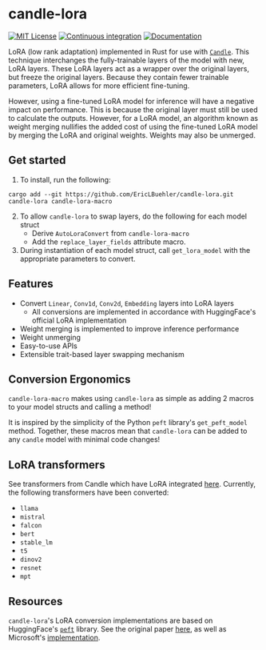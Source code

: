 # candle-lora
[![MIT License](https://img.shields.io/badge/License-MIT-informational)](LICENSE)
[![Continuous integration](https://github.com/EricLBuehler/candle-lora/actions/workflows/ci.yml/badge.svg)](https://github.com/EricLBuehler/candle-lora/actions/workflows/ci.yml)
[![Documentation](https://github.com/EricLBuehler/candle-lora/actions/workflows/docs.yml/badge.svg)](https://ericlbuehler.github.io/candle-lora/candle_lora/)

LoRA (low rank adaptation) implemented in Rust for use with [`Candle`](https://github.com/huggingface/candle/tree/main). This technique
interchanges the fully-trainable layers of the model with new, LoRA layers. These LoRA layers act as a wrapper over the original layers, but freeze
the original layers. Because they contain fewer trainable parameters, LoRA allows for more efficient fine-tuning. 

However, using a fine-tuned LoRA model for inference will have a negative impact on performance. This is because the original layer must still be used to calculate the outputs. However, for a LoRA model, an algorithm known as weight merging nullifies the added cost of using the
fine-tuned LoRA model by merging the LoRA and original weights. Weights may also be unmerged.

## Get started
1) To install, run the following:
```
cargo add --git https://github.com/EricLBuehler/candle-lora.git candle-lora candle-lora-macro
```

2) To allow `candle-lora` to swap layers, do the following for each model struct
    - Derive `AutoLoraConvert` from `candle-lora-macro`
    - Add the `replace_layer_fields` attribute macro.
3) During instantiation of each model struct, call `get_lora_model` with the appropriate parameters to convert.

## Features
- Convert `Linear`, `Conv1d`, `Conv2d`, `Embedding` layers into LoRA layers
    - All conversions are implemented in accordance with HuggingFace's official LoRA implementation
- Weight merging is implemented to improve inference performance
- Weight unmerging
- Easy-to-use APIs
- Extensible trait-based layer swapping mechanism

## Conversion Ergonomics
`candle-lora-macro` makes using `candle-lora` as simple as adding 2 macros to your model structs and calling a method!

It is inspired by the simplicity of the Python `peft` library's `get_peft_model` method. 
Together, these macros mean that `candle-lora` can be added to any `candle` model with minimal code changes!

## LoRA transformers
See transformers from Candle which have LoRA integrated [here](candle-lora-transformers/examples/). Currently, the following
transformers have been converted:
- `llama`
- `mistral`
- `falcon`
- `bert`
- `stable_lm`
- `t5`
- `dinov2` 
- `resnet`
- `mpt`

## Resources
`candle-lora`'s LoRA conversion implementations are based on HuggingFace's [`peft`](https://github.com/huggingface/peft/tree/main) library. See the original paper [here](https://arxiv.org/pdf/2106.09685.pdf), as well as Microsoft's [implementation](https://github.com/microsoft/LoRA).